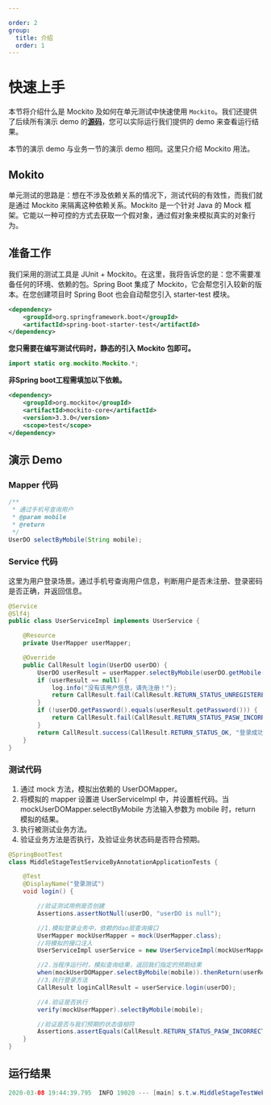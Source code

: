 ```yaml
---

order: 2
group:
  title: 介绍
  order: 1
---
```


# 快速上手

本节将介绍什么是 Mockito 及如何在单元测试中快速使用 `Mockito`。我们还提供了后续所有演示 demo 的[**源码**](https://github.com/xiyun-international/java-unit-docs/tree/master/source)，您可以实际运行我们提供的 demo 来查看运行结果。

本节的演示 demo 与业务一节的演示 demo 相同。这里只介绍 Mockito 用法。

## Mokito

单元测试的思路是：想在不涉及依赖关系的情况下，测试代码的有效性，而我们就是通过 Mockito 来隔离这种依赖关系。Mockito 是一个针对 Java 的 Mock 框架。它能以一种可控的方式去获取一个假对象，通过假对象来模拟真实的对象行为。

## 准备工作

我们采用的测试工具是 JUnit + Mockito。在这里，我将告诉您的是：您不需要准备任何的环境、依赖的包。Spring Boot 集成了 Mockito，它会帮您引入较新的版本。在您创建项目时 Spring Boot 也会自动帮您引入 starter-test 模块。

```xml
<dependency>
	<groupId>org.springframework.boot</groupId>
	<artifactId>spring-boot-starter-test</artifactId>
</dependency>
```

**您只需要在编写测试代码时，静态的引入 Mockito 包即可。**

```java
import static org.mockito.Mockito.*;
```



**非Spring boot工程需填加以下依赖。**

```xml
<dependency>
    <groupId>org.mockito</groupId>
    <artifactId>mockito-core</artifactId>
    <version>3.3.0</version>
    <scope>test</scope>
</dependency>

```



## 演示 Demo

### Mapper 代码

```java
/**
 * 通过手机号查询用户
 * @param mobile
 * @return
 */
UserDO selectByMobile(String mobile);
```

### Service 代码

这里为用户登录场景。通过手机号查询用户信息，判断用户是否未注册、登录密码是否正确，并返回信息。

```java
@Service
@Slf4j
public class UserServiceImpl implements UserService {

    @Resource
    private UserMapper userMapper;

    @Override
    public CallResult login(UserDO userDO) {
        UserDO userResult = userMapper.selectByMobile(userDO.getMobile());
        if (userResult == null) {
            log.info("没有该用户信息，请先注册！");
            return CallResult.fail(CallResult.RETURN_STATUS_UNREGISTERED, "没有该用户信息，请先注册！");
        }
        if (!userDO.getPassword().equals(userResult.getPassword())) {
            return CallResult.fail(CallResult.RETURN_STATUS_PASW_INCORRECT, "您的密码不正确！");
        }
        return CallResult.success(CallResult.RETURN_STATUS_OK, "登录成功！", userResult);
    }
}
```

### 测试代码

1. 通过 mock 方法，模拟出依赖的 UserDOMapper。
2. 将模拟的 mapper 设置进 UserServiceImpl 中，并设置桩代码。当 mockUserDOMapper.selectByMobile 方法输入参数为 mobile 时，return 模拟的结果。
3. 执行被测试业务方法。
4. 验证业务方法是否执行，及验证业务状态码是否符合预期。

```java
@SpringBootTest
class MiddleStageTestServiceByAnnotationApplicationTests {

    @Test
    @DisplayName("登录测试")
    void login() {

        //验证测试用例是否创建
        Assertions.assertNotNull(userDO, "userDO is null");

        //1.模拟登录业务中，依赖的dao层查询接口
        UserMapper mockUserMapper = mock(UserMapper.class);
        //将模拟的接口注入
        UserServiceImpl userService = new UserServiceImpl(mockUserMapper);

        //2.当程序运行时，模拟查询结果，返回我们指定的预期结果
        when(mockUserDOMapper.selectByMobile(mobile)).thenReturn(userResult);
        //3.执行登录方法
        CallResult loginCallResult = userService.login(userDO);

        //4.验证是否执行
        verify(mockUserMapper).selectByMobile(mobile);

        //验证是否与我们预期的状态值相符
        Assertions.assertEquals(CallResult.RETURN_STATUS_PASW_INCORRECT, loginCallResult.getCode());
    }
}
```

## 运行结果

```java
2020-03-08 19:44:39.795  INFO 19020 --- [main] s.t.w.MiddleStageTestWebApplicationTests : 测试通过
```
